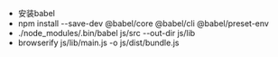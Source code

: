 - 安装babel
- npm install --save-dev @babel/core @babel/cli @babel/preset-env
- ./node_modules/.bin/babel js/src --out-dir js/lib
- browserify js/lib/main.js -o js/dist/bundle.js
